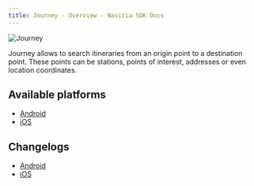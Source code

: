 ```yaml
---
title: Journey - Overview - Navitia SDK Docs
---
```


<img class="img-overview" src="/navitia_sdk_docs/assets/img/journey.svg" alt="Journey"/>

Journey allows to search itineraries from an origin point to a destination point. These points can be stations, points of interest, addresses or even location coordinates.

## Available platforms

* [Android](android/index.md)
* [iOS](ios/index.md)

## Changelogs

* [Android](android/changelogs.md)
* [iOS](ios/changelogs.md)
